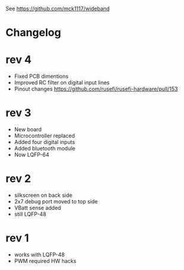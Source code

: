 See https://github.com/mck1117/wideband


# Changelog


# rev 4

* Fixed PCB dimentions
* Improved RC filter on digital input lines
* Pinout changes https://github.com/rusefi/rusefi-hardware/pull/153

# rev 3

* New board
* Microcontroller replaced
* Added four digital inputs
* Added bluetooth module
* Now LQFP-64

# rev 2

* silkscreen on back side
* 2x7 debug port moved to top side
* VBatt sense added
* still LQFP-48

# rev 1

* works with LQFP-48
* PWM required HW hacks
